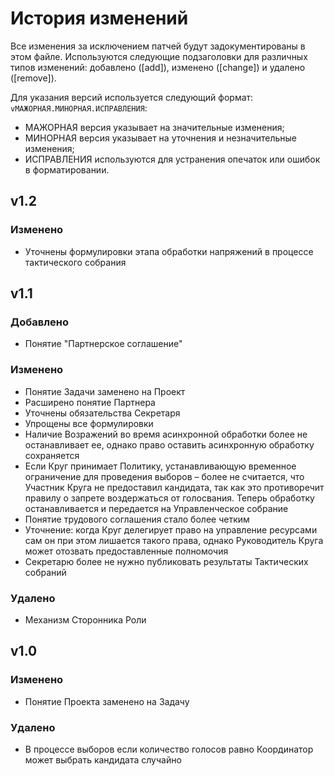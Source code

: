 # История изменений

Все изменения за исключением патчей будут задокументированы в этом файле. Используются следующие подзаголовки для различных типов изменений: добавлено ([add]), изменено ([change]) и удалено ([remove]).

Для указания версий используется следующий формат: `vМАЖОРНАЯ.МИНОРНАЯ.ИСПРАВЛЕНИЯ`:
- МАЖОРНАЯ версия указывает на значительные изменения;
- МИНОРНАЯ версия указывает на уточнения и незначительные изменения;
- ИСПРАВЛЕНИЯ используются для устранения опечаток или ошибок в форматировании.

## v1.2

### Изменено
- Уточнены формулировки этапа обработки напряжений в процессе тактического собрания


## v1.1

### Добавлено
- Понятие "Партнерское соглашение"

### Изменено
- Понятие Задачи заменено на Проект
- Расширено понятие Партнера
- Уточнены обязательства Секретаря
- Упрощены все формулировки
- Наличие Возражений во время асинхронной обработки более не останавливает ее, однако право оставить асинхронную обработку сохраняется
- Если Круг принимает Политику, устанавливающую временное ограничение для проведения выборов – более не считается, что Участник Круга не предоставил кандидата, так как это противоречит правилу о запрете воздержаться от голосвания. Теперь обработку останавливается и передается на Управленческое собрание
- Понятие трудового соглашения стало более четким
- Уточнение: когда Круг делегирует право на управление ресурсами сам он при этом лишается такого права, однако Руководитель Круга может отозвать предоставленные полномочия
- Секретарю более не нужно публиковать результаты Тактических собраний

### Удалено
- Механизм Сторонника Роли


## v1.0

### Изменено
- Понятие Проекта заменено на Задачу

### Удалено
- В процессе выборов если количество голосов равно Координатор может выбрать кандидата случайно
